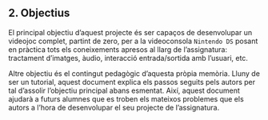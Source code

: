 ## 2. Objectius
El principal objectiu d’aquest projecte és ser capaços de desenvolupar un videojoc complet, partint de zero, per a la videoconsola `Nintendo DS` posant en 	pràctica tots els coneixements apresos al llarg de l’assignatura: tractament d’imatges, àudio, interacció entrada/sortida amb l’usuari, etc.

Altre objectiu és el contingut pedagògic d’aquesta pròpia memòria. Lluny de 	ser un tutorial, aquest document explica els passos seguits pels autors per tal d’assolir l’objectiu principal abans esmentat. Així, aquest document ajudarà  a futurs alumnes que es troben els mateixos problemes que els autors a l’hora de desenvolupar el seu projecte de l’assignatura.
